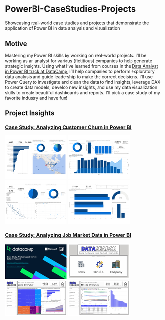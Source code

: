 # PowerBI-CaseStudies-Projects

Showcasing real-world case studies and projects that demonstrate the application of Power BI in data analysis and visualization

## Motive

Mastering my Power BI skills by working on real-world projects. I’ll be working as an analyst for various (fictitious) companies to help generate strategic insights. Using what I’ve learned from courses in the [Data Analyst in Power BI track at DataCamp](https://www.datacamp.com/), I’ll help companies to perform exploratory data analysis and guide leadership to make the correct decisions.
I’ll use Power Query to investigate and clean the data to find insights, leverage DAX to create data models, develop new insights, and use my data visualization skills to create beautiful dashboards and reports. I'll pick a case study of my favorite industry and have fun!

## Project Insights

### [Case Study: Analyzing Customer Churn in Power BI](https://github.com/asadali27232/PowerBI-CaseStudies-Projects/tree/main/Databel-Churn-Analysis)

<p align="left">
  <img src="https://github.com/asadali27232/PowerBI-CaseStudies-Projects/blob/main/Databel-Churn-Analysis/Images/0001.jpg" alt="Alt Text 1" width="200" />
  <img src="https://github.com/asadali27232/PowerBI-CaseStudies-Projects/blob/main/Databel-Churn-Analysis/Images/0002.jpg" alt="Alt Text 2" width="200" />
  <img src="https://github.com/asadali27232/PowerBI-CaseStudies-Projects/blob/main/Databel-Churn-Analysis/Images/0003.jpg" alt="Alt Text 3" width="200" />
  <img src="https://github.com/asadali27232/PowerBI-CaseStudies-Projects/blob/main/Databel-Churn-Analysis/Images/0004.jpg" alt="Alt Text 4" width="200" />
</p>

### [Case Study: Analyzing Job Market Data in Power BI](https://github.com/asadali27232/PowerBI-CaseStudies-Projects/tree/main/Databel-Churn-Analysis)

<p align="left">
  <img src="https://github.com/asadali27232/PowerBI-CaseStudies-Projects/blob/main/Analyzing-Job-Market-Data/Images/0001.jpg" alt="Alt Text 1" width="200" />
  <img src="https://github.com/asadali27232/PowerBI-CaseStudies-Projects/blob/main/Analyzing-Job-Market-Data/Images/0002.jpg" alt="Alt Text 1" width="200" />
  <img src="https://github.com/asadali27232/PowerBI-CaseStudies-Projects/blob/main/Analyzing-Job-Market-Data/Images/0003.jpg" alt="Alt Text 1" width="200" />
  <img src="https://github.com/asadali27232/PowerBI-CaseStudies-Projects/blob/main/Analyzing-Job-Market-Data/Images/0004.jpg" alt="Alt Text 1" width="200" />
</p>
